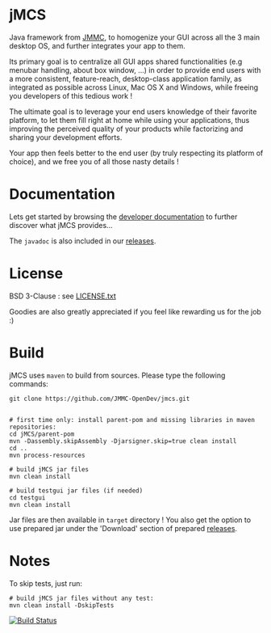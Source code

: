 jMCS
====

Java framework from [JMMC](http://www.jmmc.fr), to homogenize your GUI across all the 3 main desktop OS, and further integrates your app to them.

Its primary goal is to centralize all GUI apps shared functionalities (e.g menubar handling, about box window, ...) in order to provide end users with a more consistent, feature-reach, desktop-class application family, as integrated as possible across Linux, Mac OS X and Windows, while freeing you developers of this tedious work !

The ultimate goal is to leverage your end users knowledge of their favorite platform, to let them fill right at home while using your applications, thus improving the perceived quality of your products while factorizing and sharing your development efforts.

Your app then feels better to the end user (by truly respecting its platform of choice), and we free you of all those nasty details !

Documentation
=============

Lets get started by browsing the [developer documentation](https://github.com/JMMC-OpenDev/jMCS_old/wiki/jMCS-Developer-Documentation) to further discover what jMCS provides...

The `javadoc` is also included in our [releases](https://github.com/JMMC-OpenDev/jMCS_old/releases).

License
=======

BSD 3-Clause : see [LICENSE.txt](../master/LICENSE.txt)

Goodies are also greatly appreciated if you feel like rewarding us for the job :)

Build
=====

jMCS uses `maven` to build from sources. Please type the following commands:

```
git clone https://github.com/JMMC-OpenDev/jmcs.git


# first time only: install parent-pom and missing libraries in maven repositories:
cd jMCS/parent-pom
mvn -Dassembly.skipAssembly -Djarsigner.skip=true clean install
cd ..
mvn process-resources

# build jMCS jar files
mvn clean install

# build testgui jar files (if needed)
cd testgui
mvn clean install

```

Jar files are then available in `target` directory !
You also get the option to use prepared jar under the 'Download' section of prepared [releases](releases).


Notes
=====
To skip tests, just run:
```
# build jMCS jar files without any test:
mvn clean install -DskipTests
```

[![Build Status](https://travis-ci.org/gmella/jMCS.svg?branch=master)](https://travis-ci.org/gmella/jMCS)

